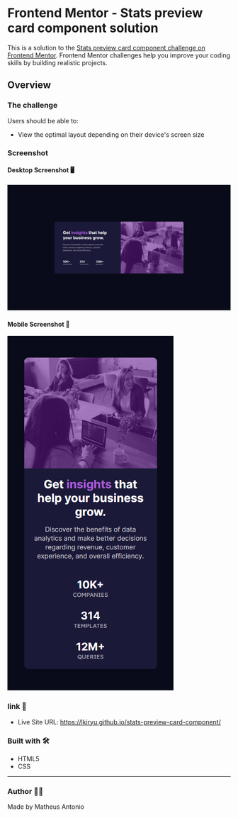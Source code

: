 # Frontend Mentor - Stats preview card component solution

This is a solution to the [Stats preview card component challenge on Frontend Mentor](https://www.frontendmentor.io/challenges/stats-preview-card-component-8JqbgoU62). Frontend Mentor challenges help you improve your coding skills by building realistic projects. 

## Overview

### The challenge

Users should be able to:

- View the optimal layout depending on their device's screen size

### Screenshot

#### Desktop Screenshot 🖥️

<img src="./src/images/desktop-screenshot.png">

#### Mobile Screenshot 📱

<img src="./src/images/mobile-screenshot.png">

### link 🔗

- Live Site URL: https://lkiryu.github.io/stats-preview-card-component/

### Built with 🛠️
- HTML5
- CSS
---
### Author 👨‍💻
 Made by Matheus Antonio
